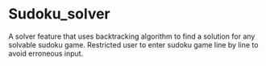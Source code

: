 # Sudoku_solver
A solver feature that uses backtracking algorithm to find a solution for any solvable sudoku game.
Restricted user to enter sudoku game line by line to avoid erroneous input. 
